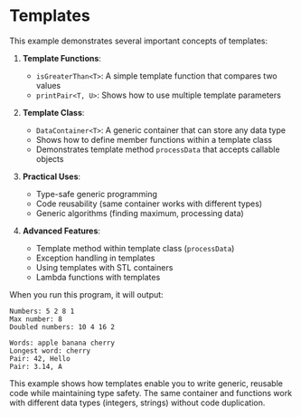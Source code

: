 # Templates

This example demonstrates several important concepts of templates:

1. **Template Functions**:
   - `isGreaterThan<T>`: A simple template function that compares two values
   - `printPair<T, U>`: Shows how to use multiple template parameters

2. **Template Class**:
   - `DataContainer<T>`: A generic container that can store any data type
   - Shows how to define member functions within a template class
   - Demonstrates template method `processData` that accepts callable objects

3. **Practical Uses**:
   - Type-safe generic programming
   - Code reusability (same container works with different types)
   - Generic algorithms (finding maximum, processing data)

4. **Advanced Features**:
   - Template method within template class (`processData`)
   - Exception handling in templates
   - Using templates with STL containers
   - Lambda functions with templates

When you run this program, it will output:
```
Numbers: 5 2 8 1
Max number: 8
Doubled numbers: 10 4 16 2

Words: apple banana cherry
Longest word: cherry
Pair: 42, Hello
Pair: 3.14, A
```

This example shows how templates enable you to write generic, reusable code while maintaining type safety. The same container and functions work with different data types (integers, strings) without code duplication.